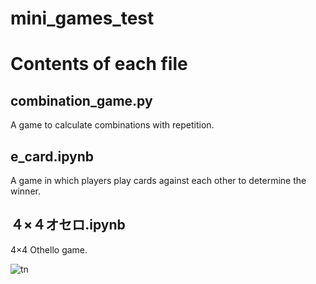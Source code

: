 # mini_games_test

# Contents of each file

## combination_game.py

A game to calculate combinations with repetition.

## e_card.ipynb

A game in which players play cards against each other to determine the winner.

## ４×４オセロ.ipynb

4×4 Othello game.

![tn](https://user-images.githubusercontent.com/46132709/219397668-da217c51-0814-4110-9b95-598b111488a9.png)
